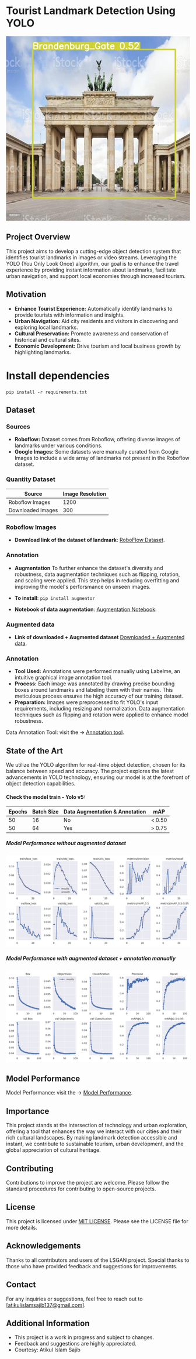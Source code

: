 # Tourist Landmark Detection Using YOLO

![Landmark Detection](./output/images1.jpg)

## Project Overview

This project aims to develop a cutting-edge object detection system that identifies tourist landmarks in images or video streams. Leveraging the YOLO (You Only Look Once) algorithm, our goal is to enhance the travel experience by providing instant information about landmarks, facilitate urban navigation, and support local economies through increased tourism.

## Motivation

- **Enhance Tourist Experience:** Automatically identify landmarks to provide tourists with information and insights.
- **Urban Navigation:** Aid city residents and visitors in discovering and exploring local landmarks.
- **Cultural Preservation:** Promote awareness and conservation of historical and cultural sites.
- **Economic Development:** Drive tourism and local business growth by highlighting landmarks.

# Install dependencies

```
pip install -r requirements.txt
```

## Dataset

### Sources

- **Roboflow:** Dataset comes from Roboflow, offering diverse images of landmarks under various conditions.
- **Google Images:** Some datasets were manually curated from Google Images to include a wide array of landmarks not present in the Roboflow dataset.

### Quantity Dataset

| Source          | Image Resolution |
|-----------------|------------------|
| Roboflow Images | 1200             |
| Downloaded Images | 300            |

### Roboflow Images

- **Download link of the dataset of landmark**: [RoboFlow Dataset](https://universe.roboflow.com/kgitbank/landmark-detection-jqu66).


### Annotation
- **Augmentation**  To further enhance the dataset's diversity and robustness, data augmentation techniques such as flipping, rotation, and scaling were applied. This step helps in reducing overfitting and improving the model's perforsmance on unseen  images.
- **To install**: ```pip install augmentor```

- **Notebook of data augmentation**: [Augmentation Notebook](https://github.com/atikul-islam-sajib/UrbanTech-LandmakDetect/blob/main/Augmentation_Notebook/Augmentor.ipynb).

### Augmented data

- **Link of downloaded + Augmented dataset** [Downloaded + Augmented data](https://github.com/atikul-islam-sajib/UrbanTech-LandmakDetect/tree/main/downloaded_data).


### Annotation

- **Tool Used:** Annotations were performed manually using Labelme, an intuitive graphical image annotation tool.
- **Process:** Each image was annotated by drawing precise bounding boxes around landmarks and labeling them with their names. This meticulous process ensures the high accuracy of our training dataset.
- **Preparation:** Images were preprocessed to fit YOLO's input requirements, including resizing and normalization. Data augmentation techniques such as flipping and rotation were applied to enhance model robustness.

Data Annotation Tool: visit the -> [Annotation tool](https://github.com/labelmeai/labelme).


## State of the Art

We utilize the YOLO algorithm for real-time object detection, chosen for its balance between speed and accuracy. The project explores the latest advancements in YOLO technology, ensuring our model is at the forefront of object detection capabilities.

#### Check the model train - Yolo v5:

| Epochs | Batch Size | Data Augmentation & Annotation | mAP     |
|--------|------------|--------------------------------|---------|
| 50     | 16         | No                             | < 0.50  |
| 50     | 64         | Yes                            | > 0.75  |


##### Model Performance without augmented dataset

![Landmark Detection - Model Performance without augmented dataset](./output/Picture1.png)

##### Model Performance with augmented dataset + annotation manually

![Landmark Detection - Model Performance with augmented dataset + annotation](./output/download.png)

## Model Performance

Model Performance: visit the -> [Model Performance](https://github.com/labelmeai/labelme).

## Importance

This project stands at the intersection of technology and urban exploration, offering a tool that enhances the way we interact with our cities and their rich cultural landscapes. By making landmark detection accessible and instant, we contribute to sustainable tourism, urban development, and the global appreciation of cultural heritage.


## Contributing

Contributions to improve the project are welcome. Please follow the standard procedures for contributing to open-source projects.

## License

This project is licensed under [MIT LICENSE](./LICENSE). Please see the LICENSE file for more details.

## Acknowledgements

Thanks to all contributors and users of the LSGAN project. Special thanks to those who have provided feedback and suggestions for improvements.

## Contact

For any inquiries or suggestions, feel free to reach out to [atikulislamsajib137@gmail.com].

## Additional Information

- This project is a work in progress and subject to changes.
- Feedback and suggestions are highly appreciated.
- Courtesy: Atikul Islam Sajib
